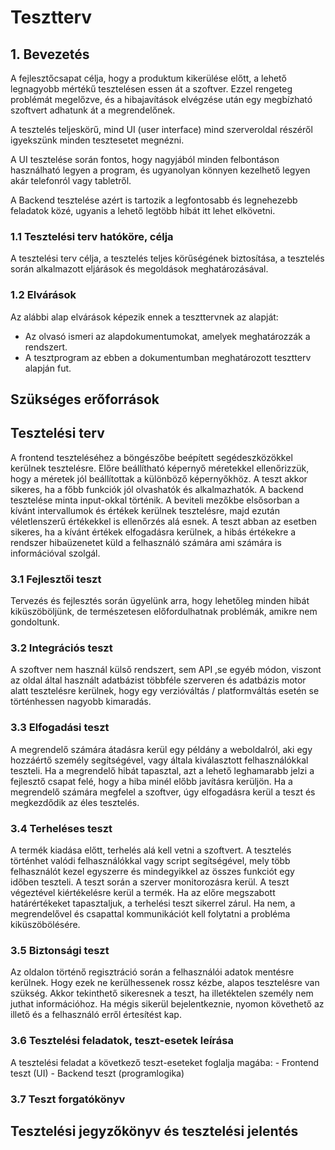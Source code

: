 
# Tesztterv
## 1. Bevezetés

A fejlesztőcsapat célja, hogy a produktum kikerülése előtt, a lehető legnagyobb mértékű tesztelésen essen át a szoftver. Ezzel rengeteg problémát megelőzve, és a 
hibajavítások elvégzése után egy megbízható szoftvert adhatunk át a megrendelőnek.

A tesztelés teljeskörű, mind UI (user interface) mind szerveroldal részéről igyekszünk minden tesztesetet megnézni.

A UI tesztelése során fontos, hogy nagyjából minden felbontáson használható legyen a program, és ugyanolyan könnyen kezelhető legyen akár telefonról vagy tabletről.

A Backend tesztelése azért is tartozik a legfontosabb és legnehezebb feladatok közé, ugyanis a lehető legtöbb hibát itt lehet elkövetni.

### 1.1 Tesztelési terv hatóköre, célja

A tesztelési terv célja, a tesztelés teljes körűségének biztosítása, a tesztelés során alkalmazott eljárások és megoldások meghatározásával.

### 1.2 Elvárások

Az alábbi alap elvárások képezik ennek a teszttervnek az alapját:

* Az olvasó ismeri az alapdokumentumokat, amelyek meghatározzák a rendszert.
* A tesztprogram az ebben a dokumentumban meghatározott tesztterv alapján fut.


## Szükséges erőforrások

## Tesztelési terv

A frontend teszteléséhez a böngészőbe beépített segédeszközökkel kerülnek tesztelésre. Előre beállítható képernyő méretekkel ellenőrizzük, hogy a méretek jól 
beállítottak a különböző képernyőkhöz. A teszt akkor sikeres, ha a főbb funkciók jól olvashatók és alkalmazhatók. A backend tesztelése minta input-okkal történik. A 
beviteli mezőkbe elsősorban a kívánt intervallumok és értékek kerülnek tesztelésre, majd ezután véletlenszerű értékekkel is ellenőrzés alá esnek. A teszt abban az 
esetben sikeres, ha a kívánt értékek elfogadásra kerülnek, a hibás értékekre a rendszer hibaüzenetet küld a felhasználó számára ami számára is információval szolgál.

### 3.1 Fejlesztői teszt

Tervezés és fejlesztés során ügyelünk arra, hogy lehetőleg minden hibát kiküszöböljünk, de természetesen előfordulhatnak problémák, amikre nem gondoltunk.

### 3.2 Integrációs teszt

A szoftver nem használ külső rendszert, sem API ,se egyéb módon, viszont az oldal által használt adatbázist többféle szerveren és adatbázis motor alatt tesztelésre 
kerülnek, hogy egy verzióváltás / platformváltás esetén se történhessen nagyobb kimaradás.

### 3.3 Elfogadási teszt

A megrendelő számára átadásra kerül egy példány a weboldalról, aki egy hozzáértő személy segítségével, vagy általa kiválasztott felhasználókkal teszteli. Ha a 
megrendelő hibát tapasztal, azt a lehető leghamarabb jelzi a fejlesztő csapat felé, hogy a hiba minél előbb javításra kerüljön. Ha a megrendelő számára megfelel a
szoftver, úgy elfogadásra kerül a teszt és megkezdődik az éles tesztelés.

### 3.4 Terheléses teszt

A termék kiadása előtt, terhelés alá kell vetni a szoftvert. A tesztelés történhet valódi felhasználókkal vagy script segítségével, mely több felhasználót kezel 
egyszerre és mindegyikkel az összes funkciót egy időben teszteli. A teszt során a szerver monitorozásra kerül. A teszt végeztével kiértékelésre kerül a termék. Ha az előre megszabott határértékeket tapasztaljuk, a terhelési teszt sikerrel zárul. Ha nem, a megrendelővel és csapattal kommunikációt kell folytatni a probléma 
kiküszöbölésére.

### 3.5 Biztonsági teszt

Az oldalon történő regisztráció során a felhasználói adatok mentésre kerülnek. Hogy ezek ne kerülhessenek rossz kézbe, alapos tesztelésre van szükség. Akkor tekinthető sikeresnek a teszt, ha illetéktelen személy nem juthat információhoz. Ha mégis sikerül bejelentkeznie, nyomon követhető az illető és a felhasználó erről értesítést kap.

### 3.6 Tesztelési feladatok, teszt-esetek leírása

A tesztelési feladat a következő teszt-eseteket foglalja magába: - Frontend teszt (UI) - Backend teszt (programlogika)

### 3.7 Teszt forgatókönyv



## Tesztelési jegyzőkönyv és tesztelési jelentés